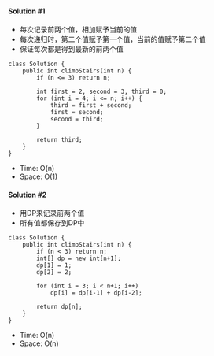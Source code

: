 #### Solution #1 
* 每次记录前两个值，相加赋予当前的值
* 每次递归时，第二个值赋予第一个值，当前的值赋予第二个值
* 保证每次都是得到最新的前两个值
```
class Solution {
    public int climbStairs(int n) {
        if (n <= 3) return n;
        
        int first = 2, second = 3, third = 0;
        for (int i = 4; i <= n; i++) {
            third = first + second;
            first = second;
            second = third;
        }
        
        return third;
    }
}
```
* Time: O(n)
* Space: O(1)

#### Solution #2
* 用DP来记录前两个值
* 所有值都保存到DP中
```
class Solution {
    public int climbStairs(int n) {
        if (n < 3) return n;
        int[] dp = new int[n+1];
        dp[1] = 1;
        dp[2] = 2;
        
        for (int i = 3; i < n+1; i++) 
            dp[i] = dp[i-1] + dp[i-2];
        
        return dp[n];
    }
}
```
* Time: O(n)
* Space: O(n)
